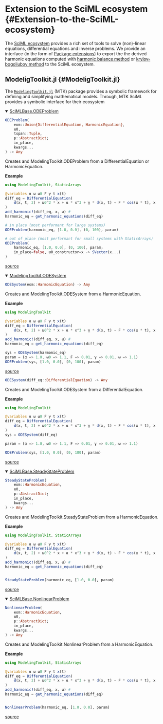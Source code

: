 
# Extension to the SciML ecosystem {#Extension-to-the-SciML-ecosystem}

The [SciML ecosystem](https://sciml.ai/) provides a rich set of tools to solve (non)-linear equations, differential equations and inverse problems. We provide an interface (in the form of [Package extensions](https://pkgdocs.julialang.org/v1/creating-packages/#Conditional-loading-of-code-in-packages-(Extensions))) to export the the derived harmonic equations computed with [harmonic balance method](/manual/extracting_harmonics#Harmonic_Balance) or [krylov-bogoliubov method](/manual/extracting_harmonics#Krylov-Bogoliubov) to the SciML ecosystem.

## ModeligToolkit.jl {#ModeligToolkit.jl}

The [`ModelingToolkit.jl`](https://github.com/SciML/ModelingToolkit.jl) (MTK) package provides a symbolic framework for defining and simplifying mathematical models. Through, MTK SciML provides a symbolic interface for their ecosystem
<details class='jldocstring custom-block' open>
<summary><a id='SciMLBase.ODEProblem-Tuple{Union{DifferentialEquation, HarmonicEquation}, Any, Tuple, AbstractDict}-manual-SciMLExt' href='#SciMLBase.ODEProblem-Tuple{Union{DifferentialEquation, HarmonicEquation}, Any, Tuple, AbstractDict}-manual-SciMLExt'><span class="jlbinding">SciMLBase.ODEProblem</span></a> <Badge type="info" class="jlObjectType jlMethod" text="Method" /></summary>



```julia
ODEProblem(
    eom::Union{DifferentialEquation, HarmonicEquation},
    u0,
    tspan::Tuple,
    p::AbstractDict;
    in_place,
    kwargs...
) -> Any

```


Creates and ModelingToolkit.ODEProblem from a DifferentialEquation or HarmonicEquation.

**Example**

```julia
using ModelingToolkit, StaticArrays

@variables α ω ω0 F γ t x(t)
diff_eq = DifferentialEquation(
    d(x, t, 2) + ω0^2 * x + α * x^3 + γ * d(x, t) ~ F * cos(ω * t), x
)
add_harmonic!(diff_eq, x, ω) #
harmonic_eq = get_harmonic_equations(diff_eq)

# in place (most performant for large systems)
ODEProblem(harmonic_eq, [1.0, 0.0], (0, 100), param)

# out of place (most performant for small systems with StaticArrays)
ODEProblem(
    harmonic_eq, [1.0, 0.0], (0, 100), param;
    in_place=false, u0_constructor=x -> SVector(x...)
)
```



<Badge type="info" class="source-link" text="source"><a href="https://github.com/QuantumEngineeredSystems/HarmonicBalance.jl/blob/fd7a38a5949b7bbaf405b73c9807d98b711ab57d/ext/ModelingToolkitExt.jl#L128" target="_blank" rel="noreferrer">source</a></Badge>

</details>

<details class='jldocstring custom-block' open>
<summary><a id='ModelingToolkit.ODESystem-manual-SciMLExt' href='#ModelingToolkit.ODESystem-manual-SciMLExt'><span class="jlbinding">ModelingToolkit.ODESystem</span></a> <Badge type="info" class="jlObjectType jlType" text="Type" /></summary>



```julia
ODESystem(eom::HarmonicEquation) -> Any

```


Creates and ModelingToolkit.ODESystem from a HarmonicEquation.

**Example**

```julia
using ModelingToolkit

@variables α ω ω0 F γ t x(t)
diff_eq = DifferentialEquation(
    d(x, t, 2) + ω0^2 * x + α * x^3 + γ * d(x, t) ~ F * cos(ω * t), x
)
add_harmonic!(diff_eq, x, ω) #
harmonic_eq = get_harmonic_equations(diff_eq)

sys = ODESystem(harmonic_eq)
param = (α => 1.0, ω0 => 1.1, F => 0.01, γ => 0.01, ω => 1.1)
ODEProblem(sys, [1.0, 0.0], (0, 100), param)
```



<Badge type="info" class="source-link" text="source"><a href="https://github.com/QuantumEngineeredSystems/HarmonicBalance.jl/blob/fd7a38a5949b7bbaf405b73c9807d98b711ab57d/ext/ModelingToolkitExt.jl#L36" target="_blank" rel="noreferrer">source</a></Badge>



```julia
ODESystem(diff_eq::DifferentialEquation) -> Any

```


Creates and ModelingToolkit.ODESystem from a DifferentialEquation.

**Example**

```julia
using ModelingToolkit

@variables α ω ω0 F γ t x(t)
diff_eq = DifferentialEquation(
    d(x, t, 2) + ω0^2 * x + α * x^3 + γ * d(x, t) ~ F * cos(ω * t), x
)
sys = ODESystem(diff_eq)

param = (α => 1.0, ω0 => 1.1, F => 0.01, γ => 0.01, ω => 1.1)

ODEProblem(sys, [1.0, 0.0], (0, 100), param)
```



<Badge type="info" class="source-link" text="source"><a href="https://github.com/QuantumEngineeredSystems/HarmonicBalance.jl/blob/fd7a38a5949b7bbaf405b73c9807d98b711ab57d/ext/ModelingToolkitExt.jl#L82" target="_blank" rel="noreferrer">source</a></Badge>

</details>

<details class='jldocstring custom-block' open>
<summary><a id='SciMLBase.SteadyStateProblem-manual-SciMLExt' href='#SciMLBase.SteadyStateProblem-manual-SciMLExt'><span class="jlbinding">SciMLBase.SteadyStateProblem</span></a> <Badge type="info" class="jlObjectType jlType" text="Type" /></summary>



```julia
SteadyStateProblem(
    eom::HarmonicEquation,
    u0,
    p::AbstractDict;
    in_place,
    kwargs...
) -> Any

```


Creates and ModelingToolkit.SteadyStateProblem from a HarmonicEquation.

**Example**

```julia
using ModelingToolkit, StaticArrays

@variables α ω ω0 F γ t x(t)
diff_eq = DifferentialEquation(
    d(x, t, 2) + ω0^2 * x + α * x^3 + γ * d(x, t) ~ F * cos(ω * t), x
)
add_harmonic!(diff_eq, x, ω) #
harmonic_eq = get_harmonic_equations(diff_eq)


SteadyStateProblem(harmonic_eq, [1.0, 0.0], param)
```



<Badge type="info" class="source-link" text="source"><a href="https://github.com/QuantumEngineeredSystems/HarmonicBalance.jl/blob/fd7a38a5949b7bbaf405b73c9807d98b711ab57d/ext/ModelingToolkitExt.jl#L200" target="_blank" rel="noreferrer">source</a></Badge>

</details>

<details class='jldocstring custom-block' open>
<summary><a id='SciMLBase.NonlinearProblem-manual-SciMLExt' href='#SciMLBase.NonlinearProblem-manual-SciMLExt'><span class="jlbinding">SciMLBase.NonlinearProblem</span></a> <Badge type="info" class="jlObjectType jlType" text="Type" /></summary>



```julia
NonlinearProblem(
    eom::HarmonicEquation,
    u0,
    p::AbstractDict;
    in_place,
    kwargs...
) -> Any

```


Creates and ModelingToolkit.NonlinearProblem from a HarmonicEquation.

**Example**

```julia
using ModelingToolkit, StaticArrays

@variables α ω ω0 F γ t x(t)
diff_eq = DifferentialEquation(
    d(x, t, 2) + ω0^2 * x + α * x^3 + γ * d(x, t) ~ F * cos(ω * t), x
)
add_harmonic!(diff_eq, x, ω) #
harmonic_eq = get_harmonic_equations(diff_eq)


NonlinearProblem(harmonic_eq, [1.0, 0.0], param)
```



<Badge type="info" class="source-link" text="source"><a href="https://github.com/QuantumEngineeredSystems/HarmonicBalance.jl/blob/fd7a38a5949b7bbaf405b73c9807d98b711ab57d/ext/ModelingToolkitExt.jl#L173" target="_blank" rel="noreferrer">source</a></Badge>

</details>

